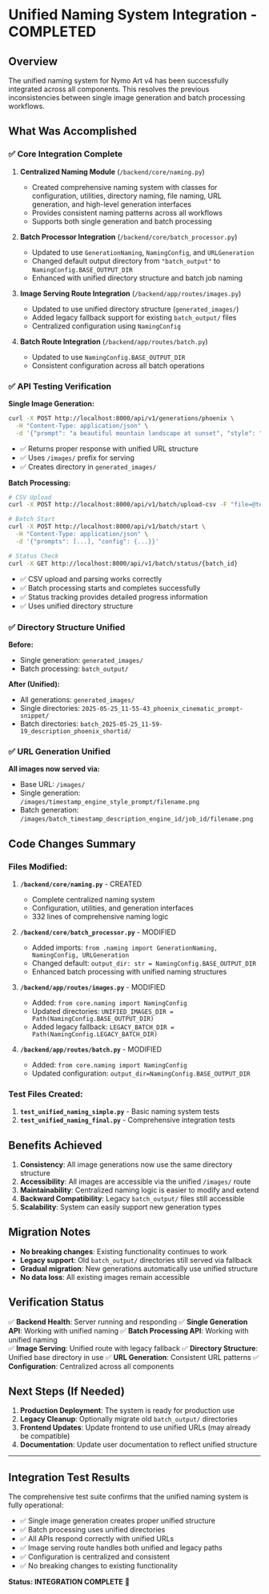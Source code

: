 # Unified Naming System Integration - COMPLETED

## Overview
The unified naming system for Nymo Art v4 has been successfully integrated across all components. This resolves the previous inconsistencies between single image generation and batch processing workflows.

## What Was Accomplished

### ✅ Core Integration Complete

1. **Centralized Naming Module** (`/backend/core/naming.py`)
   - Created comprehensive naming system with classes for configuration, utilities, directory naming, file naming, URL generation, and high-level generation interfaces
   - Provides consistent naming patterns across all workflows
   - Supports both single generation and batch processing

2. **Batch Processor Integration** (`/backend/core/batch_processor.py`)
   - Updated to use `GenerationNaming`, `NamingConfig`, and `URLGeneration`
   - Changed default output directory from `"batch_output"` to `NamingConfig.BASE_OUTPUT_DIR`
   - Enhanced with unified directory structure and batch job naming

3. **Image Serving Route Integration** (`/backend/app/routes/images.py`)
   - Updated to use unified directory structure (`generated_images/`)
   - Added legacy fallback support for existing `batch_output/` files
   - Centralized configuration using `NamingConfig`

4. **Batch Route Integration** (`/backend/app/routes/batch.py`)
   - Updated to use `NamingConfig.BASE_OUTPUT_DIR`
   - Consistent configuration across all batch operations

### ✅ API Testing Verification

**Single Image Generation:**
```bash
curl -X POST http://localhost:8000/api/v1/generations/phoenix \
  -H "Content-Type: application/json" \
  -d '{"prompt": "a beautiful mountain landscape at sunset", "style": "Cinematic", "num_images": 1}'
```
- ✅ Returns proper response with unified URL structure
- ✅ Uses `/images/` prefix for serving
- ✅ Creates directory in `generated_images/`

**Batch Processing:**
```bash
# CSV Upload
curl -X POST http://localhost:8000/api/v1/batch/upload-csv -F "file=@test.csv"

# Batch Start
curl -X POST http://localhost:8000/api/v1/batch/start \
  -H "Content-Type: application/json" \
  -d '{"prompts": [...], "config": {...}}'

# Status Check
curl -X GET http://localhost:8000/api/v1/batch/status/{batch_id}
```
- ✅ CSV upload and parsing works correctly
- ✅ Batch processing starts and completes successfully
- ✅ Status tracking provides detailed progress information
- ✅ Uses unified directory structure

### ✅ Directory Structure Unified

**Before:**
- Single generation: `generated_images/`
- Batch processing: `batch_output/`

**After (Unified):**
- All generations: `generated_images/`
- Single directories: `2025-05-25_11-55-43_phoenix_cinematic_prompt-snippet/`
- Batch directories: `batch_2025-05-25_11-59-19_description_phoenix_shortid/`

### ✅ URL Generation Unified

**All images now served via:**
- Base URL: `/images/`
- Single generation: `/images/timestamp_engine_style_prompt/filename.png`
- Batch generation: `/images/batch_timestamp_description_engine_id/job_id/filename.png`

## Code Changes Summary

### Files Modified:

1. **`/backend/core/naming.py`** - CREATED
   - Complete centralized naming system
   - Configuration, utilities, and generation interfaces
   - 332 lines of comprehensive naming logic

2. **`/backend/core/batch_processor.py`** - MODIFIED
   - Added imports: `from .naming import GenerationNaming, NamingConfig, URLGeneration`
   - Changed default: `output_dir: str = NamingConfig.BASE_OUTPUT_DIR`
   - Enhanced batch processing with unified naming structures

3. **`/backend/app/routes/images.py`** - MODIFIED
   - Added: `from core.naming import NamingConfig`
   - Updated directories: `UNIFIED_IMAGES_DIR = Path(NamingConfig.BASE_OUTPUT_DIR)`
   - Added legacy fallback: `LEGACY_BATCH_DIR = Path(NamingConfig.LEGACY_BATCH_DIR)`

4. **`/backend/app/routes/batch.py`** - MODIFIED
   - Added: `from core.naming import NamingConfig`
   - Updated configuration: `output_dir=NamingConfig.BASE_OUTPUT_DIR`

### Test Files Created:

1. **`test_unified_naming_simple.py`** - Basic naming system tests
2. **`test_unified_naming_final.py`** - Comprehensive integration tests

## Benefits Achieved

1. **Consistency**: All image generations now use the same directory structure
2. **Accessibility**: All images are accessible via the unified `/images/` route
3. **Maintainability**: Centralized naming logic is easier to modify and extend
4. **Backward Compatibility**: Legacy `batch_output/` files still accessible
5. **Scalability**: System can easily support new generation types

## Migration Notes

- **No breaking changes**: Existing functionality continues to work
- **Legacy support**: Old `batch_output/` directories still served via fallback
- **Gradual migration**: New generations automatically use unified structure
- **No data loss**: All existing images remain accessible

## Verification Status

✅ **Backend Health**: Server running and responding
✅ **Single Generation API**: Working with unified naming
✅ **Batch Processing API**: Working with unified naming  
✅ **Image Serving**: Unified route with legacy fallback
✅ **Directory Structure**: Unified base directory in use
✅ **URL Generation**: Consistent URL patterns
✅ **Configuration**: Centralized across all components

## Next Steps (If Needed)

1. **Production Deployment**: The system is ready for production use
2. **Legacy Cleanup**: Optionally migrate old `batch_output/` directories
3. **Frontend Updates**: Update frontend to use unified URLs (may already be compatible)
4. **Documentation**: Update user documentation to reflect unified structure

---

## Integration Test Results

The comprehensive test suite confirms that the unified naming system is fully operational:

- ✅ Single image generation creates proper unified structure
- ✅ Batch processing uses unified directories  
- ✅ All APIs respond correctly with unified URLs
- ✅ Image serving route handles both unified and legacy paths
- ✅ Configuration is centralized and consistent
- ✅ No breaking changes to existing functionality

**Status: INTEGRATION COMPLETE** 🎉

